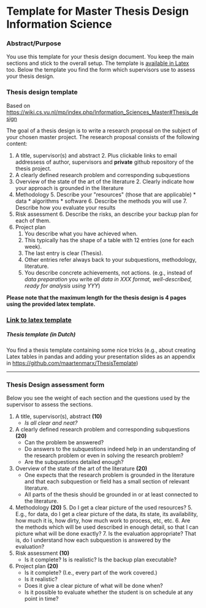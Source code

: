 # Template for Master Thesis Design Information Science

### Abstract/Purpose
You use this   template for your thesis design document. You keep the main sections and stick to the overall setup.
The template is [available in Latex](https://github.com/maartenmarx/ThesisTemplate/blob/master/ThesisDesign.tex) too.  Below the template you find the form which supervisors use to assess your thesis design.

<!--Below is also a template for the  presentation of your thesis design. -->


### Thesis design template

Based on  <https://wiki.cs.vu.nl/mp/index.php/Information_Sciences_Master#Thesis_design>

The goal of a thesis design is to write a research proposal on the subject of your chosen master project. The research proposal   consists of the following content:

1. A title, supervisor(s) and abstract
	2. Plus clickable links to email addressess of author, supervisors and **private** github repository of the thesis project.
2. A clearly defined research problem and corresponding subquestions
1. Overview of the state of the art of the literature
	2. Clearly indicate how your approach is grounded in the literature
4. Methodology
	5. Describe your "resources" (those that are applicable)
		* data
		* algorithms
		* software
	6. Describe the methods you will use
	7. Describe how you evaluate your results
5. Risk assessment
	6. Describe the risks, an describe your backup plan for each of them.
3. Project plan 
	1.  You describe what you have achieved when. 
	2. This typically has the shape of a table with 12 entries (one for each week).
	3. The last entry is clear (Thesis).
	4. Other entries refer always back to your subquestions, methodology, literature.
	5. You describe concrete achievements, not actions. (e.g., instead of _data preparation_ you write _all data in XXX format, well-described, ready for analysis using YYY_)


**Please note that the maximum length for the thesis design  is 4 pages using the provided latex template.**

### [Link to latex template](https://github.com/maartenmarx/ThesisTemplate/blob/master/ThesisDesign.tex)

##### Thesis template (in Dutch)
You find a thesis template containing some nice tricks (e.g., about creating Latex tables in pandas and adding your presentation slides as an appendix in <https://github.com/maartenmarx/ThesisTemplate>)

 
----

### Thesis Design assessment form

<!--You can receive 100 points for your thesis design. Your grade is the number of points divided by 10.-->
 Below you see the weight of each section and the questions used by the supervisor to assess the sections. 

1. A title, supervisor(s), abstract **(10)**
	 * _Is all clear and neat?_
2. A clearly defined research problem and corresponding subquestions **(20)**
	* Can the problem be answered?
	* Do answers to the subquestions indeed help in an understanding of the research problem or even in solving the research problem?
	* Are the subquestions detailed enough?
1. Overview of the state of the art of the literature **(20)**
	* One expects that the research problem is grounded in the literature and that each subquestion or field has a small section of relevant literature.
	* All parts of the thesis should be grounded in or at least connected to  the literature.
4. Methodology **(20)**
	5. Do I get a clear picture of the used resources?
		5. E.g., for data, do I get a clear picture of the data, its state, its availability, how much it is, how dirty, how much work to process, etc, etc.
	6. Are the methods which will be used described in enough detail, so that I can picture what will be done exactly? 
	7. Is the evaluation appropriate? That is, do I understand how each subquestion is answered by the evaluation? 
5. Risk assessment **(10)**
	* Is it complete? Is is realistic? Is the backup plan executable?
3. Project plan  **(20)**
	* Is it complete? (I.e., every part of the work covered.)
	* Is it realistic?
	* Does it give a clear picture of what will be done when? 
	* Is it possible to evaluate whether the student is on schedule at any point in time?


<!-- ### [Link to assessment form ](https://goo.gl/forms/2w6x6iU87AsIRuX83)
-->
